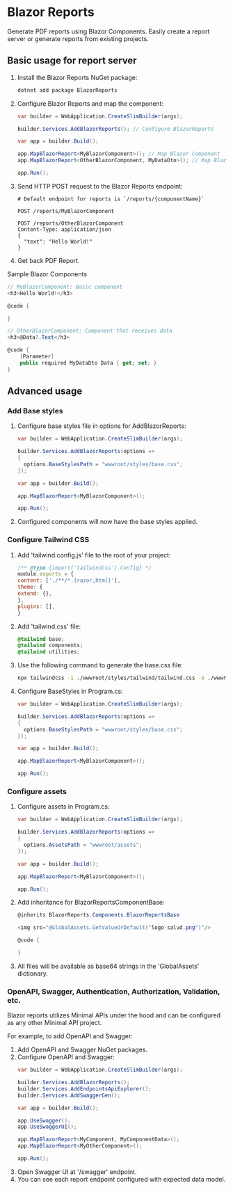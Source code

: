 # Blazor Reports

Generate PDF reports using Blazor Components. Easily create a report server or generate reports from existing projects.

## Basic usage for report server

1. Install the Blazor Reports NuGet package:
    ```bash
    dotnet add package BlazorReports
    ```
2. Configure Blazor Reports and map the component:
    ```c#
    var builder = WebApplication.CreateSlimBuilder(args);
    
    builder.Services.AddBlazorReports(); // Configure BlazorReports
    
    var app = builder.Build();
    
    app.MapBlazorReport<MyBlazorComponent>(); // Map Blazor Component
    app.MapBlazorReport<OtherBlazorComponent, MyDataDto>(); // Map Blazor Component and receive data
    
    app.Run();
    ``` 
3. Send HTTP POST request to the Blazor Reports endpoint:
    ```http
    # Default endpoint for reports is `/reports/{componentName}`
   
    POST /reports/MyBlazorComponent
   
    POST /reports/OtherBlazorComponent
    Content-Type: application/json
    {
      "text": "Hello World!"
    }
    ```
4. Get back PDF Report. 

Sample Blazor Components
```c#
// MyBlazorComponent: Basic component
<h3>Hello World!</h3>

@code {

}
```

```c#
// OtherBlazorComponent: Component that receives data
<h3>@Data?.Text</h3>

@code {
    [Parameter]
    public required MyDataDto Data { get; set; }
}
```

## Advanced usage

### Add Base styles
1. Configure base styles file in options for AddBlazorReports:
    ```c#
    var builder = WebApplication.CreateSlimBuilder(args);
    
    builder.Services.AddBlazorReports(options =>
    {
      options.BaseStylesPath = "wwwroot/styles/base.css";
    });
    
    var app = builder.Build();
    
    app.MapBlazorReport<MyBlazorComponent>();
    
    app.Run();
    ```
2. Configured components will now have the base styles applied.

### Configure Tailwind CSS
1. Add 'tailwind.config.js' file to the root of your project:
    ```js
    /** @type {import('tailwindcss').Config} */
    module.exports = {
    content: ['./**/*.{razor,html}'],
    theme: {
    extend: {},
    },
    plugins: [],
    }
    ```
2. Add 'tailwind.css' file:
    ```css
    @tailwind base;
    @tailwind components;
    @tailwind utilities;
    ```
3. Use the following command to generate the base.css file:
    ```bash
    npx tailwindcss -i ./wwwroot/styles/tailwind/tailwind.css -o ./wwwroot/styles/base.css -m --watch
    ```
4. Configure BaseStyles in Program.cs:
    ```c#
    var builder = WebApplication.CreateSlimBuilder(args);
    
    builder.Services.AddBlazorReports(options =>
    {
      options.BaseStylesPath = "wwwroot/styles/base.css";
    });
    
    var app = builder.Build();
    
    app.MapBlazorReport<MyBlazorComponent>();
    
    app.Run();
    ```
   
### Configure assets
1. Configure assets in Program.cs:
    ```c#
    var builder = WebApplication.CreateSlimBuilder(args);
    
    builder.Services.AddBlazorReports(options =>
    {
      options.AssetsPath = "wwwroot/assets";
    });
    
    var app = builder.Build();
    
    app.MapBlazorReport<MyBlazorComponent>();
    
    app.Run();
    ```
2. Add inheritance for BlazorReportsComponentBase:
    ```c#
    @inherits BlazorReports.Components.BlazorReportsBase
    
    <img src="@GlobalAssets.GetValueOrDefault("logo-salud.png")"/>
    
    @code {
    
    }
    ```
3. All files will be available as base64 strings in the 'GlobalAssets' dictionary.
   
### OpenAPI, Swagger, Authentication, Authorization, Validation, etc.
Blazor reports utilizes Minimal APIs under the hood and can be configured as any other Minimal API project.

For example, to add OpenAPI and Swagger:
1. Add OpenAPI and Swagger NuGet packages.
2. Configure OpenAPI and Swagger:
    ```c#
    var builder = WebApplication.CreateSlimBuilder(args);
    
    builder.Services.AddBlazorReports();
    builder.Services.AddEndpointsApiExplorer();
    builder.Services.AddSwaggerGen();
    
    var app = builder.Build();
    
    app.UseSwagger();
    app.UseSwaggerUI();
    
    app.MapBlazorReport<MyComponent, MyComponentData>();
    app.MapBlazorReport<MyOtherComponent>();
    
    app.Run();
    ```
3. Open Swagger UI at '/swagger' endpoint.
4. You can see each report endpoint configured with expected data model.

